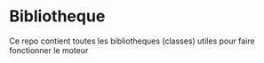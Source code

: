 # Bibliotheque
Ce repo contient toutes les bibliotheques (classes) utiles pour faire fonctionner le moteur
